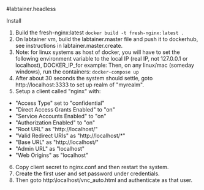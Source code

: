 #labtainer.headless

Install
1. Build the fresh-nginx:latest
`docker build -t fresh-nginx:latest .`
2. On labtainer vm, build the labtainer.master file and push it to dockerhub, see instructions in labtainer.master.create.
3. Note: for linux systems as host of docker, you will have to set the following environment variable to the local IP (real IP, not 127.0.0.1 or localhost), DOCKER_IP_for example: Then, on any linux/mac (someday windows), run the containers: `docker-compose up`
4. After about 30 seconds the system should settle, goto http://localhost:3333 to set up realm of "myrealm". 
5. Setup a client called "nginx" with:
* "Access Type" set to "confidential"
* "Direct Access Grants Enabled" to "on"
* "Service Accounts Enabled" to "on"
* "Authorization Enabled" to "on"
* "Root URL" as "http://localhost/"
* "Valid Redirect URIs" as "http://localhost/*"
* "Base URL" as "http://localhost/"
* "Admin URL" as "localhost"
* "Web Origins" as "localhost"
6. Copy client secret to nginx.conf and then restart the system.
7. Create the first user and set password under credentials.
8. Then goto http:\\localhost/vnc_auto.html and authenticate as that user.

